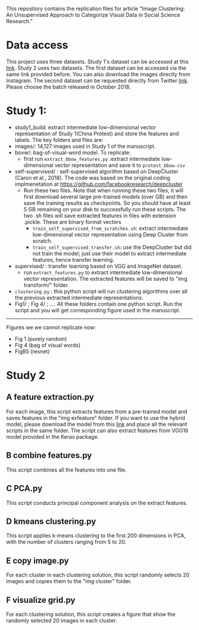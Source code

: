 
This repository contains the replication files for article "Image Clustering: An Unsupervised Approach to Categorize Visual Data in Social Science Research."

# Data access
This project uses three datasets. Study 1's dataset can be accessed at this [link](https://doi.org/10.7910/DVN/VSOH5H). Study 2 uses two datasets. The first dataset can be accessed via the same link provided before. You can also download the images directly from Instagram. The second dataset can be requested directly from Twitter [link](https://transparency.twitter.com/en/reports/information-operations.html). Please choose the batch released in October 2018.

# Study 1:
-  study1_build: extract intermediate low-dimensional vector representation of Study 1(China Protest) and store the features and labels. The key folders and files are:
  - images/: 14,127 images used in Study 1 of the manuscript.
  - bovw/: bag-of-visual-word model. To replicate:
    - first run `extract_bbow_features.py` :extract intermediate low-dimensional vector representation and save it to `protest_bbow.csv`
  - self-supervised/ : self-supervised algorithm based on DeepCluster (Caron et al., 2018). The code was based on the original coding implmenetation at https://github.com/facebookresearch/deepcluster
    - Run these two files. Note that when running these two files, it will first download several large pre-trained models (over GB) and then save the training results as checkpoints. So you should have at least 5 GB remaining on your disk to successfully run these scripts. The two .sh files will save extracted features in files with extension .pickle. These are binary format vectors
      - `train_self_supervised_from_scratches.sh`: extract intermediate low-dimensional vector representation using Deep Cluster from scratch.
      - `train_self_supervised_transfer.sh`: use the DeepCluster but did not train the model; just use their model to extract intermediate features, hence transfer learning.
  - supervised/ : transfer learning based on VGG and ImageNet dataset. 
    - run `extract_features.py` to extract  intermediate low-dimensional vector representation. The extracted features will be saved to "img transform/" folder.
  - `clustering.py` : this python script will run clustering algorithms over all the previous extracted intermediate representations. 
- Fig1/ ; Fig 4/ ; .... All these folders contain one python script. Run the script and you will get corresponding figure used in the manuscript.
--------------------------------------
Figures we we cannot replicate now:
- Fig 1 (purely random)
- Fig 4 (bag of visual words)
- FigB5 (resnet)

# Study 2
## A feature extraction.py
For each image, this script extracts features from a pre-trained model and saves features in the "img exfeature" folder. If you want to use the hybrid model, please download the model from this [link](https://github.com/GKalliatakis/Keras-VGG16-places365) and place all the relevant scripts in the same folder. The script can also extract features from VGG16 model provided in the Keras package. 

## B combine features.py
This script combines all the features into one file.

## C PCA.py
This script conducts principal component analysis on the extract features.

## D kmeans clustering.py
This script applies k-means clustering to the first 200 dimensions in PCA, with the number of clusters ranging from 5 to 20.

## E copy image.py
For each cluster in each clustering solution, this script randomly selects 20 images and copies them to the "img cluster" folder.

## F visualize grid.py
For each clustering solution, this script creates a figure that show the randomly selected 20 images in each cluster.
